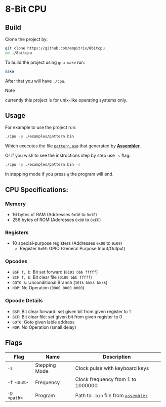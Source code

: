 # 8-Bit CPU


## Build
Clone the project by:
```bash
git clone https://github.com/empitrix/8bitcpu
cd ./8bitcpu
```

To build the project using `gnu make` run:
```bash
make
```
After that you will have `./cpu`.

> [!NOTE]
> currently this project is for unix-like operating systems only.


## Usage
For example to use the project run:
```bash
./cpu -p ./examples/pattern.bin
```

Which executes the file [`pattern.asm`](https://github.com/Empitrix/assembler/blob/master/examples/pattern.asm) that generated by [**Assembler**](https://github.com/Empitrix/assembler).

Or if you wish to see the instructions step by step use `-s` flag:
```bash
./cpu -p ./examples/pattern.bin -s
```
In stepping mode if you press `q` the program will end.


## CPU Specifications:
### Memory
- 16 bytes of RAM (Addresses `0x10` to `0x1F`)
- 256 bytes of ROM (Addresses `0x00` to `0xFF`)

### Registers
- 10 special-purpose registers (Addresses `0x00` to `0x09`)
  - Register `0x06`: GPIO (General Purpose Input/Output)

### Opcodes
- `BSF f, b`: Bit set forward (`0101 bbb fffff`)
- `BCF f, b`: Bit clear file (`0100 bbb fffff`)
- `GOTO k`: Unconditional Branch (`101k kkkk kkkk`)
- `NOP`: No Operation (`0000 0000 0000`)

### Opcode Details
- `BSF`: Bit clear forward: set given bit from given register to 1
- `BCF`: Bit clear file: set given bit from given register to 0
- `GOTO`: Goto given lable address
- `NOP`: No Operation (small delay)


## Flags
| Flag        | Name          | Description                       |
|-------------|---------------|-----------------------------------|
| `-s`        | Stepping Mode | Clock pulse with keyboard keys    |
| `-f <num>`  | Frequency     | Clock frequency from 1 to 1000000 |
| `-p <path>` | Program       | Path to `.bin` file from [`assembler`](https://github.com/empitrix/assembler) |

